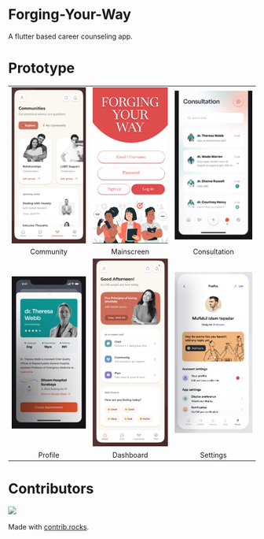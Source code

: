 # Forging-Your-Way

A flutter based career counseling app.

# Prototype

| | | |
|:-------------------------:|:-------------------------:|:-------------------------:|
|<img width="1604" alt="communities" src="./dribbble-UI/communities_snip.png">|  <img width="1604" alt="main" src="./dribbble-UI/main_snip.png">|  <img width="1604" alt="consultation" src="./dribbble-UI/consultation_snip.png">| 
| Community | Mainscreen | Consultation |
|<img width="1604" alt="profile" src="./dribbble-UI/profile_snip.png">|  <img width="1604" alt="dashboard" src="./dribbble-UI/dashboard_snip.png">|  <img width="1604" alt="settings" src="./dribbble-UI/settings_snip.png">| 
| Profile | Dashboard | Settings |

# Contributors

<a href="https://github.com/Qazalbash/Forging-Your-Way/graphs/contributors">
  <img src="https://contrib.rocks/image?repo=Qazalbash/Forging-Your-Way" />
</a>

Made with [contrib.rocks](https://contrib.rocks).
